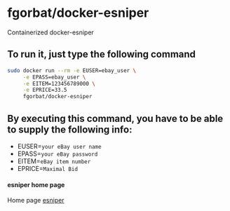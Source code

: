 # fgorbat/docker-esniper

Containerized docker-esniper

## To run it, just type the following command

```sh
sudo docker run --rm -e EUSER=ebay_user \
     -e EPASS=ebay_user \
     -e EITEM=123456789000 \
     -e EPRICE=33.5 
     fgorbat/docker-esniper
```

## By executing this command, you have to be able to supply the following info:

* EUSER=`your eBay user name`
* EPASS=`your eBay password`
* EITEM=`eBay item number`
* EPRICE=`Maximal Bid`

#### esniper home page
Home page [esniper](https://sourceforge.net/projects/esniper/index.html)
